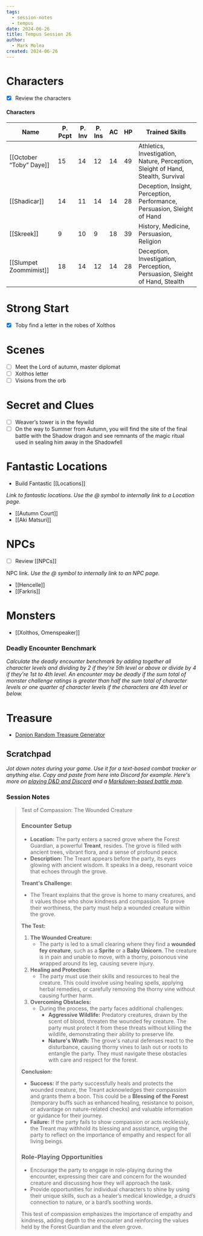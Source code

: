```yaml
---
tags:
  - session-notes
  - tempus
date: 2024-06-26
title: Tempus Session 26
author:
  - Mark Molea
created: 2024-06-26
---
```









# Characters

- [x] Review the characters

#### Characters

|Name|P. Pcpt|P. Inv|P. Ins|AC|HP|Trained Skills|
|---|---|---|---|---|---|---|
|[[October “Toby” Daye]]|15|14|12|14|49|Athletics, Investigation, Nature, Perception, Sleight of Hand, Stealth, Survival|
|[[Shadicar]]|14|11|14|14|28|Deception, Insight, Perception, Performance, Persuasion, Sleight of Hand|
|[[Skreek]]|9|10|9|18|39|History, Medicine, Persuasion, Religion|
|[[Slumpet Zoommimist]]|18|14|12|14|28|Deception, Investigation, Perception, Persuasion, Sleight of Hand, Stealth|

  
  

# Strong Start

- [x] Toby find a letter in the robes of Xolthos

# Scenes

- [ ] Meet the Lord of autumn, master diplomat
- [ ] Xolthos letter
- [ ] Visions from the orb

# Secret and Clues

- [ ] Weaver’s tower is in the feywild
- [ ] On the way to Summer from Autumn, you will find the site of the final battle with the Shadow dragon and see remnants of the magic ritual used in sealing him away in the Shadowfell

# Fantastic Locations

- Build Fantastic [[Locations]]

_Link to fantastic locations. Use the @ symbol to internally link to a Location page._

- [[Autumn Court]]
- [[Aki Matsuri]]

# NPCs

- [ ] Review [[NPCs]]

NPC link. _Use the @ symbol to internally link to an NPC page._

- [[Hencelle]]
- [[Farkris]]

# Monsters

- [[Xolthos, Omenspeaker]]

  

### **Deadly Encounter Benchmark**

_Calculate the deadly encounter benchmark by adding together all character levels and dividing by 2 if they're 5th level or above or divide by 4 if they're 1st to 4th level. An encounter may be deadly if the sum total of monster challenge ratings is greater than half the sum total of character levels or one quarter of character levels if the characters are 4th level or below._

# Treasure

- [Donjon Random Treasure Generator](https://donjon.bin.sh/5e/random/#type=treasure;treasure-cr=4;treasure-loot_type=treasure_hoard)

  

## Scratchpad

_Jot down notes during your game. Use it for a text-based combat tracker or anything else. Copy and paste from here into Discord for example. Here's more on [playing D&D and Discord](https://slyflourish.com/playing_dnd_over_discord.html) and a [Markdown-based battle map](https://slyflourish.com/text-based_battle_maps.html)._

### Session Notes

> Test of Compassion: The Wounded Creature
> 
> ### Encounter Setup
> 
> - **Location:** The party enters a sacred grove where the Forest Guardian, a powerful **Treant**, resides. The grove is filled with ancient trees, vibrant flora, and a sense of profound peace.
> - **Description:** The Treant appears before the party, its eyes glowing with ancient wisdom. It speaks in a deep, resonant voice that echoes through the grove.
> 
> **Treant's Challenge:**
> 
> - The Treant explains that the grove is home to many creatures, and it values those who show kindness and compassion. To prove their worthiness, the party must help a wounded creature within the grove.
> 
> **The Test:**
> 
> 1. **The Wounded Creature:**
>     - The party is led to a small clearing where they find a **wounded fey creature**, such as a **Sprite** or a **Baby Unicorn**. The creature is in pain and unable to move, with a thorny, poisonous vine wrapped around its leg, causing severe injury.
> 2. **Healing and Protection:**
>     - The party must use their skills and resources to heal the creature. This could involve using healing spells, applying herbal remedies, or carefully removing the thorny vine without causing further harm.
> 3. **Overcoming Obstacles:**
>     - During the process, the party faces additional challenges:
>         - **Aggressive Wildlife:** Predatory creatures, drawn by the scent of blood, threaten the wounded fey creature. The party must protect it from these threats without killing the wildlife, demonstrating their ability to preserve life.
>         - **Nature's Wrath:** The grove's natural defenses react to the disturbance, causing thorny vines to lash out or roots to entangle the party. They must navigate these obstacles with care and respect for the forest.
> 
> **Conclusion:**
> 
> - **Success:** If the party successfully heals and protects the wounded creature, the Treant acknowledges their compassion and grants them a boon. This could be a **Blessing of the Forest** (temporary buffs such as enhanced healing, resistance to poison, or advantage on nature-related checks) and valuable information or guidance for their journey.
> - **Failure:** If the party fails to show compassion or acts recklessly, the Treant may withhold its blessing and assistance, urging the party to reflect on the importance of empathy and respect for all living beings.
> 
> ### Role-Playing Opportunities
> 
> - Encourage the party to engage in role-playing during the encounter, expressing their care and concern for the wounded creature and discussing how they will approach the task.
> - Provide opportunities for individual characters to shine by using their unique skills, such as a healer’s medical knowledge, a druid’s connection to nature, or a bard’s soothing words.
> 
> This test of compassion emphasizes the importance of empathy and kindness, adding depth to the encounter and reinforcing the values held by the Forest Guardian and the elven grove.